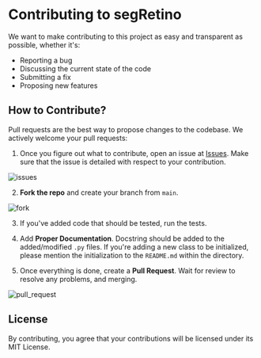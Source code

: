 # Contributing to segRetino
We want to make contributing to this project as easy and transparent as possible, whether it's:

- Reporting a bug
- Discussing the current state of the code
- Submitting a fix
- Proposing new features

## How to Contribute?
Pull requests are the best way to propose changes to the codebase. We actively welcome your pull requests:

1. Once you figure out what to contribute, open an issue at <a href = "https://github.com/srijarkoroy/segRetino/issues">Issues</a>. Make sure that the issue is detailed with respect to your contribution.

![issues](https://user-images.githubusercontent.com/66861243/134218275-521de789-566f-42bd-aa15-b42e10f3e624.jpeg)

2. **Fork the repo** and create your branch from `main`.

![fork](https://user-images.githubusercontent.com/66861243/134218293-ba0c7e17-1f3f-43db-83c6-fb012ea5a4a6.jpeg)

3. If you've added code that should be tested, run the tests.

4. Add **Proper Documentation**. Docstring should be added to the added/modified `.py` files. If you're adding a new class to be initialized, please mention the initialization to the `README.md` within the directory.

5. Once everything is done, create a **Pull Request**. Wait for review to resolve any problems, and merging.

![pull_request](https://user-images.githubusercontent.com/66861243/134218526-bb964bb4-0b13-41d5-943d-74a7a25b5462.jpeg)

## License
By contributing, you agree that your contributions will be licensed under its MIT License.
